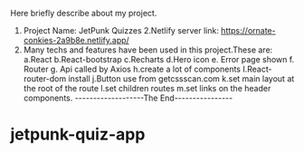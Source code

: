 Here briefly describe about my project.

1. Project Name: JetPunk Quizzes
   2.Netlify server link: https://ornate-conkies-2a9b8e.netlify.app/
2. Many techs and features have been used in this project.These are:
   a.React
   b.React-bootstrap
   c.Recharts
   d.Hero icon
   e. Error page shown
   f. Router
   g. Api called by Axios
   h.create a lot of components
   I.React-router-dom install
   j.Button use from getcssscan.com
   k.set main layout at the root of the route
   l.set children routes
   m.set links on the header components.
   -------------------The End----------------
# jetpunk-quiz-app
